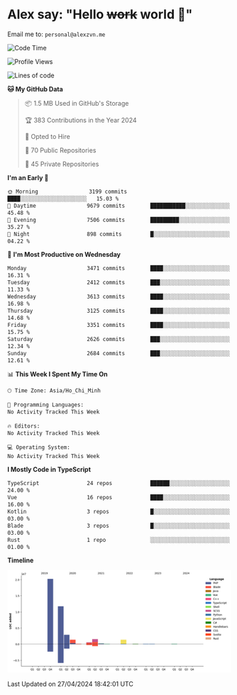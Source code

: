 # Alex say: "Hello ~~work~~ world 🐾"
Email me to: `personal@alexzvn.me`

<!--START_SECTION:waka-->
![Code Time](http://img.shields.io/badge/Code%20Time-1%2C066%20hrs%2055%20mins-blue)

![Profile Views](http://img.shields.io/badge/Profile%20Views-5-blue)

![Lines of code](https://img.shields.io/badge/From%20Hello%20World%20I%27ve%20Written-40.4%20million%20lines%20of%20code-blue)

**🐱 My GitHub Data** 

> 📦 1.5 MB Used in GitHub's Storage 
 > 
> 🏆 383 Contributions in the Year 2024
 > 
> 💼 Opted to Hire
 > 
> 📜 70 Public Repositories 
 > 
> 🔑 45 Private Repositories 
 > 
**I'm an Early 🐤** 

```text
🌞 Morning                3199 commits        ████░░░░░░░░░░░░░░░░░░░░░   15.03 % 
🌆 Daytime                9679 commits        ███████████░░░░░░░░░░░░░░   45.48 % 
🌃 Evening                7506 commits        █████████░░░░░░░░░░░░░░░░   35.27 % 
🌙 Night                  898 commits         █░░░░░░░░░░░░░░░░░░░░░░░░   04.22 % 
```
📅 **I'm Most Productive on Wednesday** 

```text
Monday                   3471 commits        ████░░░░░░░░░░░░░░░░░░░░░   16.31 % 
Tuesday                  2412 commits        ███░░░░░░░░░░░░░░░░░░░░░░   11.33 % 
Wednesday                3613 commits        ████░░░░░░░░░░░░░░░░░░░░░   16.98 % 
Thursday                 3125 commits        ████░░░░░░░░░░░░░░░░░░░░░   14.68 % 
Friday                   3351 commits        ████░░░░░░░░░░░░░░░░░░░░░   15.75 % 
Saturday                 2626 commits        ███░░░░░░░░░░░░░░░░░░░░░░   12.34 % 
Sunday                   2684 commits        ███░░░░░░░░░░░░░░░░░░░░░░   12.61 % 
```


📊 **This Week I Spent My Time On** 

```text
🕑︎ Time Zone: Asia/Ho_Chi_Minh

💬 Programming Languages: 
No Activity Tracked This Week

🔥 Editors: 
No Activity Tracked This Week

💻 Operating System: 
No Activity Tracked This Week
```

**I Mostly Code in TypeScript** 

```text
TypeScript               24 repos            ██████░░░░░░░░░░░░░░░░░░░   24.00 % 
Vue                      16 repos            ████░░░░░░░░░░░░░░░░░░░░░   16.00 % 
Kotlin                   3 repos             █░░░░░░░░░░░░░░░░░░░░░░░░   03.00 % 
Blade                    3 repos             █░░░░░░░░░░░░░░░░░░░░░░░░   03.00 % 
Rust                     1 repo              ░░░░░░░░░░░░░░░░░░░░░░░░░   01.00 % 
```



**Timeline**

![Lines of Code chart](https://raw.githubusercontent.com/alexzvn/alexzvn/main/assets/bar_graph.png)


 Last Updated on 27/04/2024 18:42:01 UTC
<!--END_SECTION:waka-->
